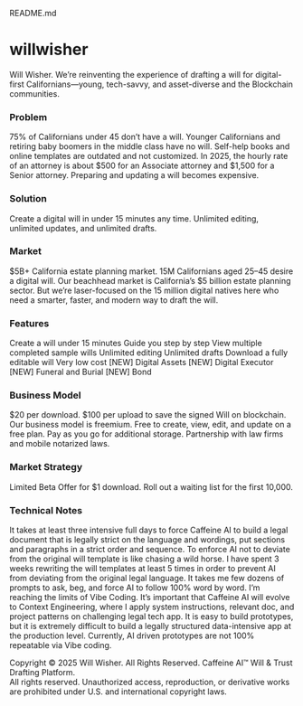 README.md

# willwisher

Will Wisher. We’re reinventing the experience of drafting a will for digital-first Californians—young, tech-savvy, and asset-diverse and the Blockchain communities.

### Problem
75% of Californians under 45 don’t have a will. Younger Californians and retiring baby boomers in the middle class have no will. Self-help books and online templates are outdated and not customized. In 2025, the hourly rate of an attorney is about $500 for an Associate attorney and $1,500 for a Senior attorney. Preparing and updating a will becomes expensive.

### Solution
Create a digital will in under 15 minutes any time. Unlimited editing, unlimited updates, and unlimited drafts.

### Market
$5B+ California estate planning market. 15M Californians aged 25–45 desire a digital will.
Our beachhead market is California’s $5 billion estate planning sector. But we’re laser-focused on the 15 million digital natives here who need a smarter, faster, and modern way to draft the will.

### Features
Create a will under 15 minutes
Guide you step by step
View multiple completed sample wills
Unlimited editing
Unlimited drafts
Download a fully editable will
Very low cost
[NEW] Digital Assets
[NEW] Digital Executor
[NEW] Funeral and Burial
[NEW] Bond

### Business Model
$20 per download. $100 per upload to save the signed Will on blockchain. Our business model is freemium. Free to create, view, edit, and update on a free plan. Pay as you go for additional storage. Partnership with law firms and mobile notarized laws.

### Market Strategy
Limited Beta Offer for $1 download. Roll out a waiting list for the first 10,000. 

### Technical Notes
It takes at least three intensive full days to force Caffeine AI to build a legal document that is legally strict on the language and wordings, put sections and paragraphs in a strict order and sequence. To enforce AI not to deviate from the original will template is like chasing a wild horse. I have spent 3 weeks rewriting the will templates at least 5 times in order to prevent AI from deviating from the original legal language. It takes me few dozens of prompts to ask, beg, and force AI to follow 100% word by word. I’m reaching the limits of Vibe Coding. It’s important that Caffeine AI will evolve to Context Engineering, where I apply system instructions, relevant doc, and project patterns on challenging legal tech app. It is easy to build prototypes, but it is extremely difficult to build a legally structured data-intensive app at the production level. Currently, AI driven prototypes are not 100% repeatable via Vibe coding.


Copyright © 2025 Will Wisher. All Rights Reserved.
Caffeine AI™ Will & Trust Drafting Platform.  
All rights reserved. Unauthorized access, reproduction, or derivative works are prohibited under U.S. and international copyright laws.

